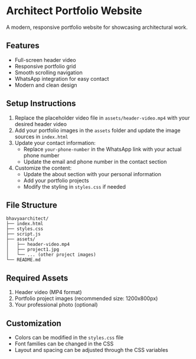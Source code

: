 # Architect Portfolio Website

A modern, responsive portfolio website for showcasing architectural work.

## Features

- Full-screen header video
- Responsive portfolio grid
- Smooth scrolling navigation
- WhatsApp integration for easy contact
- Modern and clean design

## Setup Instructions

1. Replace the placeholder video file in `assets/header-video.mp4` with your desired header video
2. Add your portfolio images in the `assets` folder and update the image sources in `index.html`
3. Update your contact information:
   - Replace `your-phone-number` in the WhatsApp link with your actual phone number
   - Update the email and phone number in the contact section
4. Customize the content:
   - Update the about section with your personal information
   - Add your portfolio projects
   - Modify the styling in `styles.css` if needed

## File Structure

```
bhavyaarchitect/
├── index.html
├── styles.css
├── script.js
├── assets/
│   ├── header-video.mp4
│   ├── project1.jpg
│   └── ... (other project images)
└── README.md
```

## Required Assets

1. Header video (MP4 format)
2. Portfolio project images (recommended size: 1200x800px)
3. Your professional photo (optional)

## Customization

- Colors can be modified in the `styles.css` file
- Font families can be changed in the CSS
- Layout and spacing can be adjusted through the CSS variables
